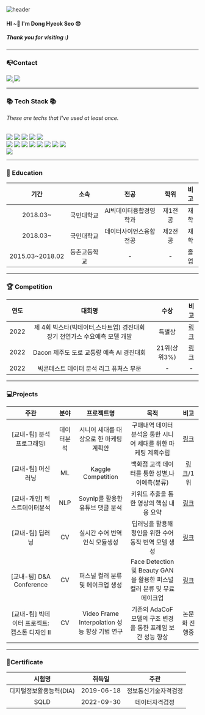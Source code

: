 ![header](https://capsule-render.vercel.app/api?type=soft&color=003300&section=header&text=DongHyeok's%20GitHub!%20&fontColor=DAA520&animation=blink&desc=Welcome&descAlignY=85&fontSize=65&stroke=000000&strokeWidth=1)

#### HI ~👋 I'm Dong Hyeok Seo 😎
##### Thank you for visiting :)

***

### 📭Contact
</div>
	<a href="https://www.instagram.com/uyo__h/">
		<img src="https://img.shields.io/badge/Instagram-BA55D3?style=flat&logo=Instagram&logoColor=white" />
	</a>
	<a href="mailto:inuyasha0204@gmail.com">
		<img src="https://img.shields.io/badge/inuyasha0204@gmail.com-EA4335?style=flat&logo=Gmail&logoColor=white" />
	</a>
	<br>
</div>

***
###  📚 Tech Stack 📚
###### These are techs that I've used at least once.

<div>
	<img src="https://img.shields.io/badge/Python-3776AB?style=flat&logo=Python&logoColor=white" />
	<img src="https://img.shields.io/badge/Pytorch-EE4C2C?style=flat&logo=Pytorch&logoColor=white" />
	<img src="https://img.shields.io/badge/SQL-4479A1?style=flat&logo=MySQL&logoColor=white" />
	<img src="https://img.shields.io/badge/JavaScript-F7DF1E?style=flat&logo=JavaScript&logoColor=white" />
	<img src="https://img.shields.io/badge/Excel-217346?style=flat&logo=MicrosoftExcel&logoColor=white" />
	<br>
	<img src="https://img.shields.io/badge/Jupyter-F37626?style=flat&logo=Jupyter&logoColor=white" />
	<img src="https://img.shields.io/badge/Google Colab-F9AB00?style=flat&logo=Google Colab&logoColor=white" />
	<img src="https://img.shields.io/badge/VS Code-007ACC?style=flat&logo=Visual Studio Code&logoColor=white" />
	<img src="https://img.shields.io/badge/PyCharm-000000?style=flat&logo=PyCharm&logoColor=white" />
	<img src="https://img.shields.io/badge/Git-F05032?style=flat&logo=Git&logoColor=white" />
	<img src="https://img.shields.io/badge/Github-181717?style=flat&logo=Github&logoColor=white" />
	<img src="https://img.shields.io/badge/Notion-000000?style=flat&logo=Notion&logoColor=white" />
	<img src="https://img.shields.io/badge/Slack-4A154B?style=flat&logo=Slack&logoColor=white" />
	<br>
	<img src="https://img.shields.io/badge/Widnows-0078D6?style=flat&logo=Windows&logoColor=white" />
</div>

***

### 📝 Education
|기간|소속|전공|학위|비고|
|:----:|:----:|:----:|:----:|:----:|
|2018.03~|국민대학교|AI빅데이터융합경영학과|제1전공|재학|
|2018.03~|국민대학교|데이터사이언스융합전공|제2전공|재학|
|2015.03~2018.02|등촌고등학교|-|-|졸업|

***

### 🏆 Competition
|연도|대회명|수상|비고|
|:----:|:----:|:----:|:----:|
|2022|제 4회 빅스타(빅데이터,스타트업) 경진대회 장기 천연가스 수요예측 모델 개발|특별상|<a href="https://github.com/DongHyoek/Competition/tree/main/%EC%A0%9C4%ED%9A%8C%20_%EB%B9%85%EC%8A%A4%ED%83%80_%EC%9E%A5%EA%B8%B0_%EC%B2%9C%EC%97%B0%EA%B0%80%EC%8A%A4_%EC%88%98%EC%9A%94%EC%98%88%EC%B8%A1" target="_blank">링크</a>|
|2022|Dacon 제주도 도로 교통량 예측 AI 경진대회|21위(상위3%)|<a href="https://github.com/DongHyoek/Competition/tree/main/Dacon_%EC%A0%9C%EC%A3%BC%EA%B5%90%ED%86%B5%EB%9F%89_%EC%98%88%EC%B8%A1%EB%8C%80%ED%9A%8C" target="_blank">링크</a>|
|2022|빅콘테스트 데이터 분석 리그 퓨처스 부문|-|-|
***
### 💻Projects
|주관|분야|프로젝트명|목적|비고|
|:----:|:----:|:----:|:----:|:----:|
|[교내-팀] 분석프로그래밍I|데이터분석|시니어 세대를 대상으로 한 마케팅 계획안|구매내역 데이터 분석을 통한 시니어 세대를 위한 마케팅 계획수립|<a href="https://github.com/DongHyoek/Campus-Project/tree/main/Analysis_Programming" target="_blank">링크</a>|
|[교내-팀] 머신러닝|ML |Kaggle Competition|백화점 고객 데이터를 통한 성별,나이예측(분류)|<a href="https://github.com/DongHyoek/Campus-Project/tree/main/Machine_Learning_Competition" target="_blank">링크</a>/1위|
|[교내-개인] 텍스트데이터분석|NLP|Soynlp를 활용한 유튜브 댓글 분석| 키워드 추출을 통한 영상의 핵심 내용 요약|<a href="https://github.com/DongHyoek/Campus-Project/tree/main/Text_mining" target="_blank">링크</a>|
|[교내-팀] 딥러닝|CV|실시간 수어 번역 인식 모듈생성|딥러닝을 활용해 청인을 위한 수어 동작 번역 모델 생성|<a href="https://github.com/DongHyoek/Campus-Project/tree/main/Deep_Learning" target="_blank">링크</a>|
|[교내-팀] D&A Conference|CV|퍼스널 컬러 분류 및 메이크업 생성|Face Detection및 Beauty GAN을 활용한 퍼스널 컬러 분류 및 무료 메이크업 |<a href="https://github.com/DongHyoek/Campus-Project/tree/main/D%26A_Conference" target="_blank">링크</a>|
|[교내-팀] 빅데이터 프로젝트: 캡스톤 디자인 II|CV|Video Frame Interpolation 성능 향상 기법 연구|기존의 AdaCoF 모델의 구조 변경을 통한 프레임 보간 성능 향상|논문화 진행중| 

***
### 📃Certificate
|시험명|취득일|주관|
|:----:|:----:|:----:|
|디지털정보활용능력(DIA)|2019-06-18|정보통신기술자격검정|
|SQLD|2022-09-30|데이터자격검정|

<!--
**DongHyoek/DongHyoek** is a ✨ _special_ ✨ repository because its `README.md` (this file) appears on your GitHub profile.

Here are some ideas to get you started:

- 🔭 I’m currently working on ...
- 🌱 I’m currently learning ...
- 👯 I’m looking to collaborate on ...
- 🤔 I’m looking for help with ...
- 💬 Ask me about ...
- 📫 How to reach me: ...
- 😄 Pronouns: ...
- ⚡ Fun fact: ...
-->
